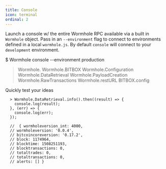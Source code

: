 ```yaml
---
title: Console
icon: terminal
ordinal: 2
---
```


Launch a console w/ the entire Wormhole RPC available via a built in `Wormhole` object. Pass in an `--environment` flag to connect to environments defined in a local `wormhole.js`. By default `console` will connect to your `development` environment.

$ Wormhole console \-\-environment production

> Wormhole.
> Wormhole.BITBOX Wormhole.Configuration Wormhole.DataRetrieval Wormhole.PayloadCreation Wormhole.RawTransactions Wormhole.restURL BITBOX.config

Quickly test your ideas

      > Wormhole.DataRetrieval.info().then((result) => {
        console.log(result);
      }, (err) => {
        console.log(err);
      });

      //  { wormholeversion_int: 4000,
      // wormholeversion: '0.0.4',
      // bitcoincoreversion: '0.17.2',
      // block: 1174964,
      // blocktime: 1508251193,
      // blocktransactions: 0,
      // totaltrades: 0,
      // totaltransactions: 0,
      // alerts: [] }

